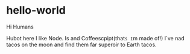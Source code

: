# hello-world

Hi Humans 

Hubot here I like Node. Is and Coffeescpipt(that`s I`m made of!)
I`ve nad tacos on the moon and find them far superoir to Earth tacos.
